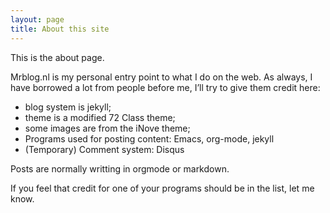 ```yaml
---
layout: page
title: About this site
---
```


This is the about page.

Mrblog.nl is my personal entry point to what I do on the web.
As always, I have borrowed a lot from people before me, I’ll try to give them credit here:

* blog system is jekyll;
* theme is a modified 72 Class theme;
* some images are from the iNove theme;
* Programs used for posting content: Emacs, org-mode, jekyll
* (Temporary) Comment system: Disqus

Posts are normally writting in orgmode or markdown.

If you feel that credit for one of your programs should be in the list, let me know.
